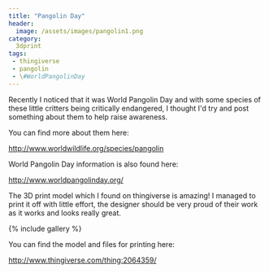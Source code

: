 ```yaml
---
title: "Pangolin Day"
header:
  image: /assets/images/pangolin1.png
category:
  3dprint
tags:
 - thingiverse
 - pangolin
 - \#WorldPangolinDay
---
```


Recently I noticed that it was World Pangolin Day and with some species of these 
little critters being critically endangered, I thought I'd try and post something 
 about them to help raise awareness.

You can find more about them here:

http://www.worldwildlife.org/species/pangolin

World Pangolin Day information is also found here:

http://www.worldpangolinday.org/

The 3D print model which I found on thingiverse is amazing! I managed to print it off
with little effort, the designer should be very proud of their work as it works and 
looks really great. 

{% include gallery %}

You can find the model and files for printing here:

http://www.thingiverse.com/thing:2064359/
